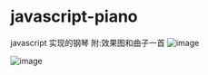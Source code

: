 # javascript-piano
javascript 实现的钢琴
附:效果图和曲子一首
![image](https://user-images.githubusercontent.com/42194819/121482866-1f5e0c00-ca00-11eb-8bfb-22b73a7fca01.png)

![image](https://user-images.githubusercontent.com/42194819/121482915-2dac2800-ca00-11eb-905a-3aa90c0380ef.png)

